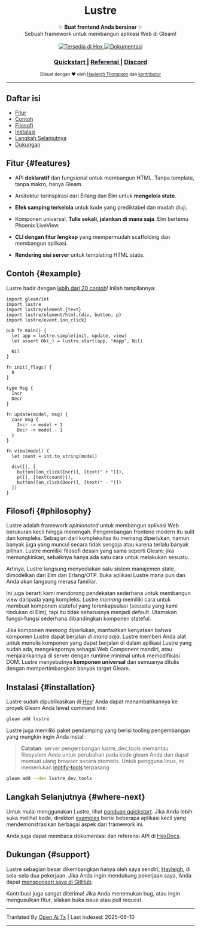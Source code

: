 <h1 align="center">Lustre</h1>

<div align="center">
  ✨ <strong>Buat frontend Anda bersinar</strong> ✨
</div>

<div align="center">
  Sebuah framework untuk membangun aplikasi Web di Gleam!
</div>

<br />

<div align="center">
  <a href="https://hex.pm/packages/lustre">
    <img src="https://img.shields.io/hexpm/v/lustre"
      alt="Tersedia di Hex" />
  </a>
  <a href="https://hexdocs.pm/lustre">
    <img src="https://img.shields.io/badge/hex-docs-ffaff3"
      alt="Dokumentasi" />
  </a>
</div>

<div align="center">
  <h3>
    <!--
    <a href="https://lustre.build">
      Website
    </a>
    <span> | </span>
    -->
    <a href="https://hexdocs.pm/lustre/guide/01-quickstart.html">
      Quickstart
    </a>
    <span> | </span>
    <a href="https://hexdocs.pm/lustre">
      Referensi
    </a>
    <span> | </span>
    <a href="https://discord.gg/Fm8Pwmy">
      Discord
    </a>
  </h3>
</div>

<div align="center">
  <sub>Dibuat dengan ❤︎ oleh
  <a href="https://twitter.com/hayleighdotdev">Hayleigh Thompson</a> dan
  <a href="https://github.com/lustre-labs/lustre/graphs/contributors">
    kontributor
  </a>
</div>

---

## Daftar isi

- [Fitur](#features)
- [Contoh](#example)
- [Filosofi](#philosophy)
- [Instalasi](#installation)
- [Langkah Selanjutnya](#where-next)
- [Dukungan](#support)

## Fitur {#features}

- API **deklaratif** dan fungsional untuk membangun HTML. Tanpa template, tanpa makro,
  hanya Gleam.

- Arsitektur terinspirasi dari Erlang dan Elm untuk **mengelola state**.

- **Efek samping terkelola** untuk kode yang prediktabel dan mudah diuji.

- Komponen universal. **Tulis sekali, jalankan di mana saja**. Elm bertemu Phoenix LiveView.

- **CLI dengan fitur lengkap** yang mempermudah scaffolding dan membangun aplikasi.

- **Rendering sisi server** untuk templating HTML statis.

## Contoh {#example}

Lustre hadir dengan [lebih dari 20 contoh](https://hexdocs.pm/lustre/reference/examples.html)!
Inilah tampilannya:

```gleam
import gleam/int
import lustre
import lustre/element.{text}
import lustre/element/html.{div, button, p}
import lustre/event.{on_click}

pub fn main() {
  let app = lustre.simple(init, update, view)
  let assert Ok(_) = lustre.start(app, "#app", Nil)

  Nil
}

fn init(_flags) {
  0
}

type Msg {
  Incr
  Decr
}

fn update(model, msg) {
  case msg {
    Incr -> model + 1
    Decr -> model - 1
  }
}

fn view(model) {
  let count = int.to_string(model)

  div([], [
    button([on_click(Incr)], [text(" + ")]),
    p([], [text(count)]),
    button([on_click(Decr)], [text(" - ")])
  ])
}
```

## Filosofi {#philosophy}

Lustre adalah framework _opinionated_ untuk membangun aplikasi Web berukuran kecil hingga menengah.
Pengembangan frontend modern itu sulit dan kompleks. Sebagian dari kompleksitas itu memang diperlukan, namun banyak juga yang muncul secara tidak sengaja atau karena terlalu banyak pilihan. Lustre memiliki filosofi desain yang sama seperti Gleam: jika memungkinkan, sebaiknya hanya ada satu cara untuk melakukan sesuatu.

Artinya, Lustre langsung menyediakan satu sistem manajemen state, dimodelkan dari Elm dan Erlang/OTP. Buka aplikasi Lustre mana pun dan Anda akan langsung merasa familiar.

Ini juga berarti kami mendorong pendekatan sederhana untuk membangun view daripada yang kompleks. Lustre _memang_ memiliki cara untuk membuat komponen stateful yang terenkapsulasi (sesuatu yang kami rindukan di Elm), tapi itu tidak seharusnya menjadi default. Utamakan fungsi-fungsi sederhana dibandingkan komponen stateful.

Jika komponen _memang_ diperlukan, manfaatkan kenyataan bahwa komponen Lustre dapat
berjalan _di mana saja_. Lustre memberi Anda alat untuk menulis komponen yang dapat berjalan di dalam aplikasi Lustre yang sudah ada, mengekspornya sebagai Web Component mandiri, atau menjalankannya di server dengan runtime minimal untuk memodifikasi DOM. Lustre menyebutnya **komponen universal** dan semuanya ditulis dengan mempertimbangkan banyak target Gleam.

## Instalasi {#installation}

Lustre sudah dipublikasikan di [Hex](https://hex.pm/packages/lustre)! Anda dapat menambahkannya ke
proyek Gleam Anda lewat command line:

```sh
gleam add lustre
```

Lustre juga memiliki paket pendamping yang berisi tooling pengembangan yang mungkin ingin Anda instal:

> **Catatan**: server pengembangan lustre_dev_tools memantau filesystem Anda untuk
> perubahan pada kode gleam Anda dan dapat memuat ulang browser secara otomatis. Untuk pengguna linux, ini memerlukan [inotify-tools]() terpasang

```sh
gleam add --dev lustre_dev_tools
```

## Langkah Selanjutnya {#where-next}

Untuk mulai menggunakan Lustre, lihat [panduan quickstart](https://hexdocs.pm/lustre/guide/01-quickstart.html).
Jika Anda lebih suka melihat kode, direktori [examples](https://github.com/lustre-labs/lustre/tree/main/examples)
berisi beberapa aplikasi kecil yang mendemonstrasikan berbagai
aspek dari framework ini.

Anda juga dapat membaca dokumentasi dan referensi API di
[HexDocs](https://hexdocs.pm/lustre).

## Dukungan {#support}

Lustre sebagian besar dikembangkan hanya oleh saya sendiri, [Hayleigh](https://github.com/hayleigh-dot-dev),
di sela-sela dua pekerjaan. Jika Anda ingin mendukung pekerjaan saya, Anda dapat [mensponsori saya di GitHub](https://github.com/sponsors/hayleigh-dot-dev).

Kontribusi juga sangat diterima! Jika Anda menemukan bug, atau ingin
mengusulkan fitur, silakan buka issue atau pull request.

---

Tranlated By [Open Ai Tx](https://github.com/OpenAiTx/OpenAiTx) | Last indexed: 2025-06-10

---